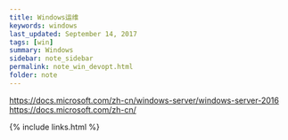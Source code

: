```yaml
---
title: Windows运维
keywords: windows
last_updated: September 14, 2017
tags: [win]
summary: Windows
sidebar: note_sidebar
permalink: note_win_devopt.html
folder: note 
---
```


https://docs.microsoft.com/zh-cn/windows-server/windows-server-2016
https://docs.microsoft.com/zh-cn/

{% include links.html %}
